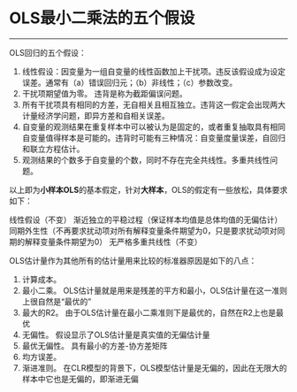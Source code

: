 # OLS最小二乘法的五个假设
----

OLS回归的五个假设：
1. 线性假设：因变量为一组自变量的线性函数加上干扰项。违反该假设成为设定误差。通常有（a）错误回归元；（b）非线性；（c）参数改变。
2. 干扰项期望值为零。 违背是称为截距偏误问题。
3. 所有干扰项具有相同的方差，无自相关且相互独立。违背这一假定会出现两大计量经济学问题，即异方差和自相关误差。
4. 自变量的观测结果在重复样本中可以被认为是固定的，或者重复抽取具有相同自变量值得样本是可能的。违背时可能有三种情况：自变量度量误差，自回归和联立方程估计。
5. 观测结果的个数多于自变量的个数，同时不存在完全共线性。多重共线性问题。

以上即为**小样本OLS**的基本假定，针对**大样本**，OLS的假定有一些放松，具体要求如下：

线性假设（不变）
渐近独立的平稳过程（保证样本均值是总体均值的无偏估计）
同期外生性（不再要求扰动项对所有解释变量条件期望为0，只是要求扰动项对同期的解释变量条件期望为0）
无严格多重共线性（不变）

OLS估计量作为其他所有的估计量用来比较的标准器原因是如下的八点：
1. 计算成本。
2. 最小二乘。 OLS估计量就是用来是残差的平方和最小，OLS估计量在这一准则上很自然是“最优的”
3. 最大的R2。 由于OLS估计量在最小二乘准则下是最优的，自然在R2上也是最优
4. 无偏性。 假设显示了OLS估计量是真实值的无偏估计量
5. 最优无偏性。 具有最小的方差-协方差矩阵
6. 均方误差。
7. 渐进准则。 在CLR模型的背景下，OLS模型估计量是无偏的，因此在无限大的样本中它也是无偏的，即渐进无偏